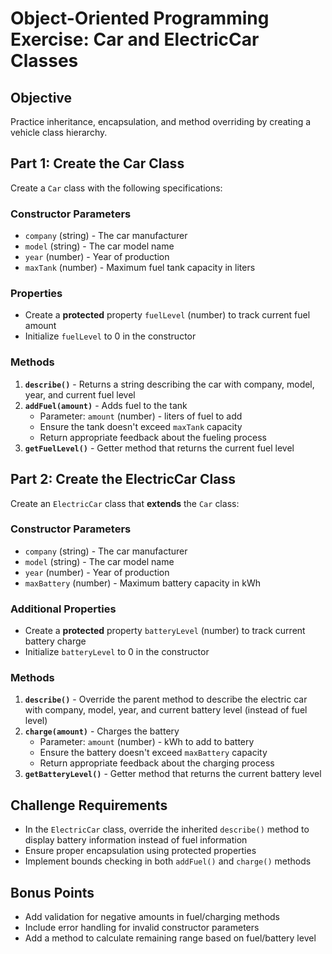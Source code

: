 # Object-Oriented Programming Exercise: Car and ElectricCar Classes

## Objective
Practice inheritance, encapsulation, and method overriding by creating a vehicle class hierarchy.

## Part 1: Create the Car Class

Create a `Car` class with the following specifications:

### Constructor Parameters
- `company` (string) - The car manufacturer
- `model` (string) - The car model name
- `year` (number) - Year of production
- `maxTank` (number) - Maximum fuel tank capacity in liters

### Properties
- Create a **protected** property `fuelLevel` (number) to track current fuel amount
- Initialize `fuelLevel` to 0 in the constructor

### Methods
1. **`describe()`** - Returns a string describing the car with company, model, year, and current fuel level
2. **`addFuel(amount)`** - Adds fuel to the tank
   - Parameter: `amount` (number) - liters of fuel to add
   - Ensure the tank doesn't exceed `maxTank` capacity
   - Return appropriate feedback about the fueling process
3. **`getFuelLevel()`** - Getter method that returns the current fuel level

## Part 2: Create the ElectricCar Class

Create an `ElectricCar` class that **extends** the `Car` class:

### Constructor Parameters
- `company` (string) - The car manufacturer
- `model` (string) - The car model name  
- `year` (number) - Year of production
- `maxBattery` (number) - Maximum battery capacity in kWh

### Additional Properties
- Create a **protected** property `batteryLevel` (number) to track current battery charge
- Initialize `batteryLevel` to 0 in the constructor

### Methods
1. **`describe()`** - Override the parent method to describe the electric car with company, model, year, and current battery level (instead of fuel level)
2. **`charge(amount)`** - Charges the battery
   - Parameter: `amount` (number) - kWh to add to battery
   - Ensure the battery doesn't exceed `maxBattery` capacity
   - Return appropriate feedback about the charging process
3. **`getBatteryLevel()`** - Getter method that returns the current battery level

## Challenge Requirements

- In the `ElectricCar` class, override the inherited `describe()` method to display battery information instead of fuel information
- Ensure proper encapsulation using protected properties
- Implement bounds checking in both `addFuel()` and `charge()` methods

## Bonus Points
- Add validation for negative amounts in fuel/charging methods
- Include error handling for invalid constructor parameters
- Add a method to calculate remaining range based on fuel/battery level